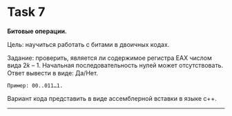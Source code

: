 ﻿# Task 7

**Битовые операции.**

Цель: научиться работать с битами в двоичных кодах.

Задание: проверить, является ли содержимое регистра EAX числом вида 2𝑘 – 1.
Начальная последовательность нулей может отсутствовать. Ответ вывести в виде: Да/Нет. 

```
Пример: 00..011…1.
```

Вариант кода представить в виде ассемблерной вставки в языке с++.

---
